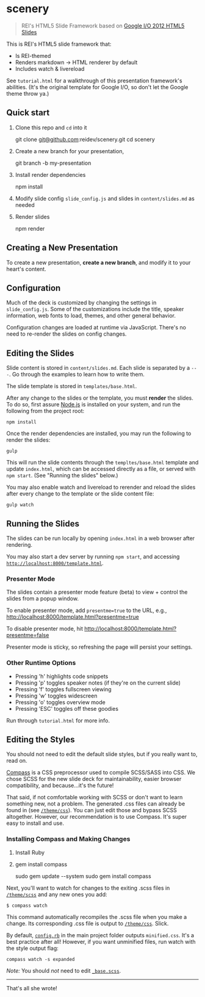 # scenery

> REI's HTML5 Slide Framework based on [Google I/O 2012 HTML5 Slides](https://code.google.com/p/io-2012-slides/)

This is REI's HTML5 slide framework that:

- Is REI-themed
- Renders markdown -> HTML renderer by default
- Includes watch & livereload

See `tutorial.html` for a walkthrough of this presentation framework's
abilities. (It's the original template for Google I/O, so don't let the Google
theme throw ya.)

## Quick start

1. Clone this repo and `cd` into it

    git clone git@github.com:reidev/scenery.git
    cd scenery

1. Create a new branch for your presentation,

    git branch -b my-presentation

1. Install render dependencies

    npm install

1. Modify slide config `slide_config.js` and slides in `content/slides.md` as needed

1. Render slides

    npm render

## Creating a New Presentation

To create a new presentation, **create a new branch**, and modify it to your
heart's content.

## Configuration

Much of the deck is customized by changing the settings in `slide_config.js`.
Some of the customizations include the title, speaker information,
web fonts to load, themes, and other general behavior.

Configuration changes are loaded at runtime via JavaScript. There's no need to
re-render the slides on config changes.

## Editing the Slides

Slide content is stored in `content/slides.md`. Each slide is separated by a
`---`. Go through the examples to learn how to write them.

The slide template is stored in `templates/base.html`.

After any change to the slides or the template, you must **render** the slides.
To do so, first assure [Node.js](http://nodejs.org) is installed on your system,
and run the following from the project root:

    npm install

Once the render dependencies are installed, you may run the following to render
the slides:

    gulp

This will run the slide contents through the `templtes/base.html` template and
update `index.html`, which can be accessed directly as a file, or served with
`npm start`. (See "Running the slides" below.)

You may also enable watch and livereload to rerender and reload the slides
after every change to the template or the slide content file:

    gulp watch

## Running the Slides

The slides can be run locally by opening `index.html` in a web browser after
rendering.

You may also start a dev server by running `npm start`, and accessing
[`http://localhost:8000/template.html`](http://localhost:8000/template.html).

### Presenter Mode

The slides contain a presenter mode feature (beta) to view + control the slides
from a popup window.

To enable presenter mode, add `presentme=true` to the URL, e.g., [http://localhost:8000/template.html?presentme=true](http://localhost:8000/template.html?presentme=true)

To disable presenter mode, hit [http://localhost:8000/template.html?presentme=false](http://localhost:8000/template.html?presentme=false)

Presenter mode is sticky, so refreshing the page will persist your settings.

### Other Runtime Options

- Pressing 'h' highlights code snippets
- Pressing 'p' toggles speaker notes (if they're on the current slide)
- Pressing 'f' toggles fullscreen viewing
- Pressing 'w' toggles widescreen
- Pressing 'o' toggles overview mode
- Pressing 'ESC' toggles off these goodies

Run through `tutorial.html` for more info.

## Editing the Styles

You should not need to edit the default slide styles, but if you really want
to, read on.

[Compass](http://compass-style.org/install/) is a CSS preprocessor used to
compile SCSS/SASS into CSS. We chose SCSS for the new slide deck for
maintainability, easier browser compatibility, and because...it's the future!

That said, if not comfortable working with SCSS or don't want to learn
something new, not a problem. The generated .css files can already be found in
(see [`/theme/css`](theme/css)). You can just edit those and bypass SCSS
altogether. However, our recommendation is to use Compass. It's super easy to
install and use.

### Installing Compass and Making Changes

1. Install Ruby
2. gem install compass

    sudo gem update --system
    sudo gem install compass

Next, you'll want to watch for changes to the exiting .scss files in
[`/theme/scss`](theme/scss) and any new ones you add:

    $ compass watch

This command automatically recompiles the .scss file when you make a change.
Its corresponding .css file is output to [`/theme/css`](theme/css). Slick.

By default, [`config.rb`](config.rb) in the main project folder outputs
`minified.css`. It's a best practice after all! However, if you want unminified
files, run watch with the style output flag:

    compass watch -s expanded

*Note:* You should *not* need to edit [`_base.scss`](theme/scss/_base.scss).

---

That's all she wrote!
